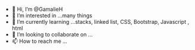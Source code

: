 - 👋 Hi, I’m @GamalieH
- 👀 I’m interested in ...many things 
- 🌱 I’m currently learning ...stacks, linked list, CSS, Bootstrap, Javascript , html
- 💞️ I’m looking to collaborate on ...
- 📫 How to reach me ...

<!---
GamalieH/GamalieH is a ✨ special ✨ repository because its `README.md` (this file) appears on your GitHub profile.
You can click the Preview link to take a look at your changes.
--->
